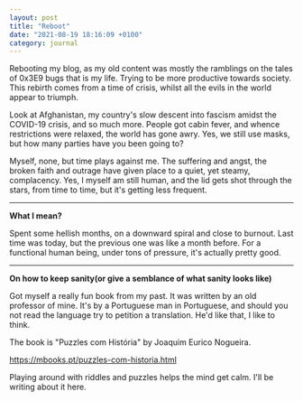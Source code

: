 ```yaml
---
layout: post
title: "Reboot"
date: "2021-08-19 18:16:09 +0100"
category: journal
---
```


Rebooting my blog, as my old content was mostly the ramblings on the tales of 0x3E9 bugs that is my
life. Trying to be more productive towards society. This rebirth comes from a time of crisis,
whilst all the evils in the world appear to triumph.

Look at Afghanistan, my country's slow descent into fascism amidst the COVID-19 crisis, and so much
more. People got cabin fever, and whence restrictions were relaxed, the world has gone awry. Yes,
we still use masks, but how many parties have you been going to?

Myself, none, but time plays against me. The suffering and angst, the broken faith and outrage have
given place to a quiet, yet steamy, complacency. Yes, I myself am still human, and the lid gets
shot through the stars, from time to time, but it's getting less frequent.

---

**What I mean?**

Spent some hellish months, on a downward spiral and close to burnout. Last time was today, but the
previous one was like a month before. For a functional human being, under tons of pressure, it's
actually pretty good.

---

**On how to keep sanity(or give a semblance of what sanity looks like)**

Got myself a really fun book from my past. It was written by an old professor of mine. It's by a
Portuguese man in Portuguese, and should you not read the language try to petition a
translation. He'd like that, I like to think.

The book is "Puzzles com História" by Joaquim Eurico Nogueira.

<https://mbooks.pt/puzzles-com-historia.html>

Playing around with riddles and puzzles helps the mind get calm.
I'll be writing about it here.
